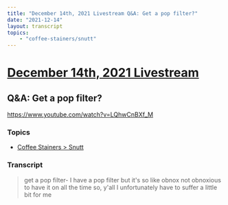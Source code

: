 ```yaml
---
title: "December 14th, 2021 Livestream Q&A: Get a pop filter?"
date: "2021-12-14"
layout: transcript
topics:
    - "coffee-stainers/snutt"
---
```

# [December 14th, 2021 Livestream](../2021-12-14.md)
## Q&A: Get a pop filter?
https://www.youtube.com/watch?v=LQhwCnBXf_M

### Topics
* [Coffee Stainers > Snutt](../topics/coffee-stainers/snutt.md)

### Transcript

> get a pop filter- I have a pop filter but it's so like obnox not obnoxious to have it on all the time so, y'all I unfortunately have to suffer a little bit for me
